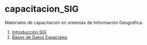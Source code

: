 # capacitacion_SIG

Materiales de capacitación en sistemas de Información Geográfica 

1) [Introducción SIG](https://github.com/idera/capacitacion_SIG/tree/master/BDE#curso-de-capacitaci%C3%B3n-en-bases-de-datos-espaciales)
2) [Bases de Datos Espaciales](https://github.com/idera/capacitacion_SIG/tree/master/ISIG#introducci%C3%B3n-a-los-sistemas-de-informaci%C3%B3n-geogr%C3%A1fica)
